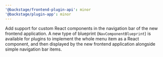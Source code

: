 ```yaml
---
'@backstage/frontend-plugin-api': minor
'@backstage/plugin-app': minor
---
```


Add support for custom React components in the navigation bar of the new frontend application.
A new type of blueprint (`NavComponentBlueprint`) is available for plugins to implement the whole menu item as a React component, and then displayed by the new frontend application alongside simple navigation bar items.
